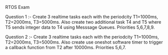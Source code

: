 RTOS Exam

Question 1 :-
Create 3 realtime tasks each with the periodcity T1=1000ms, T2=2000ms, T3=5000ms. Also create two additional task T4 and T5 where T5 sends integer data to T4 using Messsage Queues. Priorities 5,6,7,8,9.

Question 2 :-
Create 3 realtime tasks each with the periodcity T1=1000ms, T2=2000ms, T3=5000ms. Also create use oneshot software timer to trigger a callback function from T2 after 10000ms. Priorities 5,6,7.
